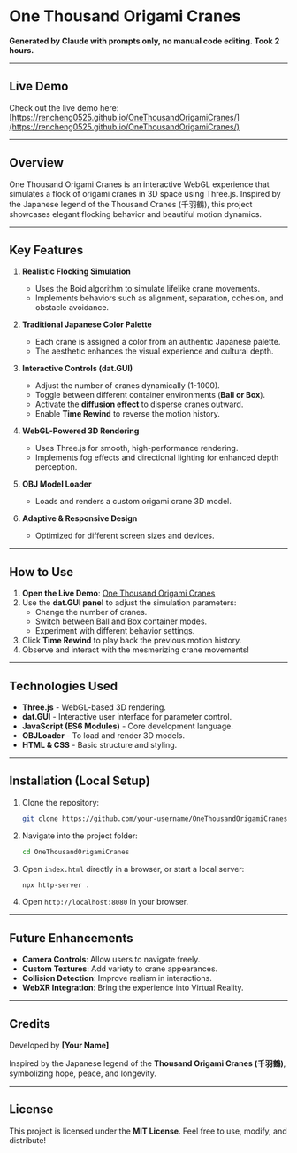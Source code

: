 # One Thousand Origami Cranes

**Generated by Claude with prompts only, no manual code editing. Took 2 hours.**

---

## Live Demo

Check out the live demo here: [https://rencheng0525.github.io/OneThousandOrigamiCranes/](https://rencheng0525.github.io/OneThousandOrigamiCranes/)

---

## Overview

One Thousand Origami Cranes is an interactive WebGL experience that simulates a flock of origami cranes in 3D space using Three.js. Inspired by the Japanese legend of the Thousand Cranes (千羽鶴), this project showcases elegant flocking behavior and beautiful motion dynamics.

---

## Key Features

1. **Realistic Flocking Simulation**
   - Uses the Boid algorithm to simulate lifelike crane movements.
   - Implements behaviors such as alignment, separation, cohesion, and obstacle avoidance.
   
2. **Traditional Japanese Color Palette**
   - Each crane is assigned a color from an authentic Japanese palette.
   - The aesthetic enhances the visual experience and cultural depth.
   
3. **Interactive Controls (dat.GUI)**
   - Adjust the number of cranes dynamically (1-1000).
   - Toggle between different container environments (**Ball or Box**).
   - Activate the **diffusion effect** to disperse cranes outward.
   - Enable **Time Rewind** to reverse the motion history.
   
4. **WebGL-Powered 3D Rendering**
   - Uses Three.js for smooth, high-performance rendering.
   - Implements fog effects and directional lighting for enhanced depth perception.
   
5. **OBJ Model Loader**
   - Loads and renders a custom origami crane 3D model.
   
6. **Adaptive & Responsive Design**
   - Optimized for different screen sizes and devices.

---

## How to Use

1. **Open the Live Demo**: [One Thousand Origami Cranes](https://rencheng0525.github.io/OneThousandOrigamiCranes/)
2. Use the **dat.GUI panel** to adjust the simulation parameters:
   - Change the number of cranes.
   - Switch between Ball and Box container modes.
   - Experiment with different behavior settings.
3. Click **Time Rewind** to play back the previous motion history.
4. Observe and interact with the mesmerizing crane movements!

---

## Technologies Used

- **Three.js** - WebGL-based 3D rendering.
- **dat.GUI** - Interactive user interface for parameter control.
- **JavaScript (ES6 Modules)** - Core development language.
- **OBJLoader** - To load and render 3D models.
- **HTML & CSS** - Basic structure and styling.

---

## Installation (Local Setup)

1. Clone the repository:
   ```sh
   git clone https://github.com/your-username/OneThousandOrigamiCranes.git
   ```
2. Navigate into the project folder:
   ```sh
   cd OneThousandOrigamiCranes
   ```
3. Open `index.html` directly in a browser, or start a local server:
   ```sh
   npx http-server .
   ```
4. Open `http://localhost:8080` in your browser.

---

## Future Enhancements

- **Camera Controls**: Allow users to navigate freely.
- **Custom Textures**: Add variety to crane appearances.
- **Collision Detection**: Improve realism in interactions.
- **WebXR Integration**: Bring the experience into Virtual Reality.

---

## Credits

Developed by **[Your Name]**.

Inspired by the Japanese legend of the **Thousand Origami Cranes (千羽鶴)**, symbolizing hope, peace, and longevity.

---

## License

This project is licensed under the **MIT License**. Feel free to use, modify, and distribute!

